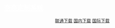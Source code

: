 ## <a style="color: #fff" href="https://space.bilibili.com/640736191" target="_blank" rel="noopener noreferrer" title="By bilibili@sukikirakira">奈奈定制系统</a>

<p align="center">
    <a class="btn" href="https://download.fuibafuyu.cn/d/123/System/Windows/kaguranana/kaguranana%20OS.wim">联通下载</a>
    <a class="btn" href="https://download.fuibafuyu.cn/d/Ali/System/Windows/kaguranana/kaguranana%20OS.wim">国内下载</a>
    <a class="btn" href="https://download.fuibafuyu.top/OD/System/Windows/kaguranana/kaguranana%20OS.wim">国际下载</a>
</p>